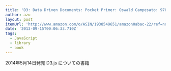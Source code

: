 ```yaml
---
title: 'D3: Data Driven Documents: Pocket Primer: Oswald Campesato: 9781938549656: Amazon.com: Books'
author: azu
layout: post
itemUrl: 'http://www.amazon.com/o/ASIN/1938549651/amazon0abac-22/ref=nosim'
date: '2013-09-15T00:06:33.710Z'
tags:
  - JavaScript
  - library
  - book
---
```

2014年5月14日発売
D3.js についての書籍
